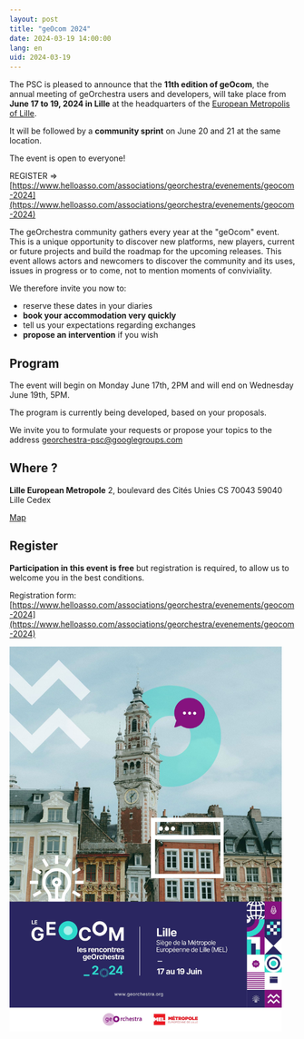 ```yaml
---
layout: post
title: "geOcom 2024"
date: 2024-03-19 14:00:00
lang: en
uid: 2024-03-19
---
```


The PSC is pleased to announce that the **11th edition of geOcom**, the annual meeting of geOrchestra users and developers, will take place from **June 17 to 19, 2024 in Lille** at the headquarters of the [European Metropolis of Lille](https://www.lillemetropole.fr/).

It will be followed by a **community sprint** on June 20 and 21 at the same location.

The event is open to everyone!

REGISTER => [https://www.helloasso.com/associations/georchestra/evenements/geocom-2024](https://www.helloasso.com/associations/georchestra/evenements/geocom-2024)

<!--more-->


The geOrchestra community gathers every year at the "geOcom" event. This is a unique opportunity to discover new platforms, new players, current or future projects and build the roadmap for the upcoming releases. This event allows actors and newcomers to discover the community and its uses, issues in progress or to come, not to mention moments of conviviality.


We therefore invite you now to:

  * reserve these dates in your diaries
  * **book your accommodation very quickly**
  * tell us your expectations regarding exchanges
  * **propose an intervention** if you wish


<!--more-->

## Program

The event will begin on Monday June 17th, 2PM and will end on Wednesday June 19th, 5PM.

The program is currently being developed, based on your proposals.

We invite you to formulate your requests or propose your topics to the address georchestra-psc@googlegroups.com


## Where ?

**Lille European Metropole**
2, boulevard des Cités Unies
CS 70043
59040 Lille Cedex 

[Map](https://www.openstreetmap.org/#map=18/50.63103/3.07806)


## Register


**Participation in this event is free** but registration is required, to allow us to welcome you in the best conditions.

Registration form: [https://www.helloasso.com/associations/georchestra/evenements/geocom-2024](https://www.helloasso.com/associations/georchestra/evenements/geocom-2024)


<img src="/public/geocom2024/geocom2024_affiche_small.jpg" alt="Affiche geOcom 2024" width="480px" height="auto">
